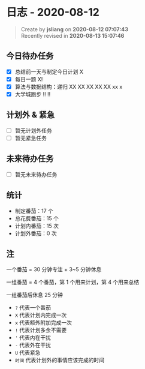日志 - 2020-08-12
===

> Create by **jsliang** on **2020-08-12 07:07:43**  
> Recently revised in **2020-08-13 15:07:46**

## 今日待办任务

* [x] 总结前一天与制定今日计划 X
* [x] 每日一题 X!
* [x] 算法与数据结构：递归 XX XX XX XX XX xx x
* [x] 大学城跑步 !! !!

## 计划外 & 紧急

* [ ] 暂无计划外任务
* [ ] 暂无紧急任务

## 未来待办任务

* [ ] 暂无未来待办任务

## 统计

* 制定番茄：17 个
* 总花费番茄：15 个
* 计划内番茄：15 次
* 计划外番茄：0 次

## 注

一个番茄 = 30 分钟专注 + 3~5 分钟休息

一组番茄 = 4 个番茄，第 1 个用来计划，第 4 个用来总结

一组番茄后休息 25 分钟

* `?` 代表一个番茄
* `X` 代表计划内完成一次
* `x` 代表额外附加完成一次
* `!` 代表计划多余不需要
* `'` 代表内在干扰
* `-` 代表外在干扰
* `U` 代表紧急
* `时间` 代表计划外的事情应该完成的时间
